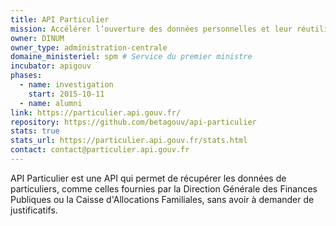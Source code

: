 ```yaml
---
title: API Particulier
mission: Accélérer l’ouverture des données personnelles et leur réutilisation pour simplifier les démarches
owner: DINUM
owner_type: administration-centrale
domaine_ministeriel: spm # Service du premier ministre
incubator: apigouv
phases:
  - name: investigation
    start: 2015-10-11
  - name: alumni
link: https://particulier.api.gouv.fr/
repository: https://github.com/betagouv/api-particulier
stats: true
stats_url: https://particulier.api.gouv.fr/stats.html
contact: contact@particulier.api.gouv.fr
---
```


API Particulier est une API qui permet de récupérer les données de particuliers, comme celles fournies par la Direction Générale des Finances Publiques ou la Caisse d'Allocations Familiales, sans avoir à demander de justificatifs.
